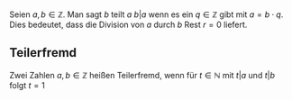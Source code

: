 Seien $a, b \in \mathbb Z$. Man sagt $b$ teilt $a$
$b | a$
wenn es ein $q\in \mathbb Z$ gibt mit $a = b\cdot q$. Dies bedeutet, dass die Division von $a$ durch $b$ Rest $r = 0$ liefert.

## Teilerfremd
Zwei Zahlen $a,b \in \mathbb Z$ heißen Teilerfremd, wenn für $t\in \mathbb N$ mit $t|a$ und $t|b$ folgt $t = 1$
